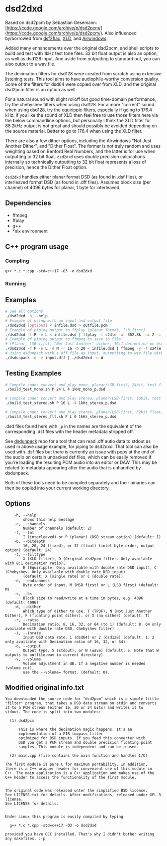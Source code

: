 # dsd2dxd

Based on dsd2pcm by Sebastian Gesemann: [https://code.google.com/archive/p/dsd2pcm/](https://code.google.com/archive/p/dsd2pcm/). Also influenced by/borrowed from [dsf2flac](https://github.com/hank/dsf2flac), [XLD](https://tmkk.undo.jp/xld/index_e.html), and [Airwindows](https://www.airwindows.com).

Added many enhancements over the original dsd2pcm, and shell scripts to build and test with 1kHz test tone files. 32 bit float output is also an option, as well as dsd128 input. And aside from outputting to standard out, you can also output to a wav file.

The decimation filters for dsd128 were created from scratch using extensive listening tests. This tool aims to have audiophile-worthy conversion quality. Some of the filters for dsd64 were copied over from XLD, and the original dsd2pcm filter is an option as well.

For a natural sound with slight rolloff but good time-domain performance, try the chebyshev filters when using dsd128. For a more "correct" sound when using dsd128, try the equiripple filters, especially if going to 176.4 kHz. If you like the sound of XLD then feel free to use those filters here via the below commandline options, but personally I think the XLD filter for 88.2kHz output is not great and should possibly be avoided depending on the source material. Better to go to 176.4 when using the XLD filter.

There are also a few dither options, including the Airwindows "Not Just Another Dither", and "Dither Float". The former is not truly random and uses weighting based on Benford Real Numbers, and the latter is for use when outputting to 32 bit float. `dsd2dxd` uses double precision calculations internally so technically outputting to 32 bit float represents a loss of precision, hence the Dither Float option.

`dsd2dxd` handles either planar format DSD (as found in .dsf files), or interleaved format DSD (as found in .dff files). Assumes block size (per channel) of 4096 bytes for planar, 1 byte for interleaved.

## Dependencies

- ffmpeg
- ffplay
- g++
- \*nix environment

## C++ program usage

### Compling

`g++ *.c *.cpp -std=c++17 -O3 -o dsd2dxd`

### Running

## Examples

```bash
# See all options
./dsd2dxd -h|--help
# Example of using with an input and output file
./dsd2dxd [options] < infile.dsd > outfile.pcm
# Example of piping output to ffplay (planar format, lsb first)
./dsd2dxd -f P -e L < infile.dsd | ffplay -f s24le -ar 352.8k -ac 2 -i -
# Example of piping output to ffmpeg to save to file
# (Planar, LSB-first, "Not Just Another" dither, 16:1 decimation on dsd64 input file, quantized to 20 bits)
./dsd2dxd -f P -e L -d N -r 16 -b 20 < infile.dsd | ffmpeg -y -f s24le -ar 176.4k -ac 2 -i - -c:a pcm_s24le outfile.wav
# Using dsdunpack with a dff file as input, outputting to wav file with all other options set to default (see below explanation of dsdunpack)
./dsdunpack -o -v input.dff | ./dsd2dxd -o W
```

## Testing Examples

```bash
# Compile code; convert and play mono, planar/LSB-first, 24bit, test file w 4dB boost
./build_test_mono.sh P 24 L 4 1kHz_mono_p.dsd

# Compile code; convert and play stereo, planar/LSB-first, 16bit, test file w 4dB cut
./build_test_stereo.sh P 16 L -4 1kHz_stereo_p.dsd

# Compile code; convert and play stereo, planar/LSB-first, 32bit float, test file with no volume adj
./build_test_stereo_flt.sh P L 0 1kHz_stereo_p.dsd
```

.dsd files found here with `_p` in the names are the equivalent of the corresponding .dsf files with the header metadata stripped off.

See [dsdunpack](https://github.com/clone206/dsdunpack) repo for a tool that can read .dff autio data to stdout as used in above usage example, for piping to dsd2dxd. That tool can also be used with .dsf files but there is currently an issue with pops at the end of the audio on certain unpacked dsf files, which can be easily removed if you're loading the resulting PCM audio into an editor or DAW. This may be related to metadata appearing after the audio that is unhandled by dsdunpack.

Both of these tools need to be compiled separately and their binaries can then be copied into your current working directory.

## Options

```
    -h, --help
        shows this help message
    -c, --channels
        Number of channels (default: 2)
    -f, --fmt
        I (interleaved) or P (planar) (DSD stream option) (default: I)
    -b, --bitdepth
        16, 20, 24 (fixed), or 32 (float) (intel byte order, output option) (default: 24)
    -t, --filttype
        X (XLD filter), D (Original dsd2pcm filter. Only available with 8:1 decimation ratio),
        E (Equiripple. Only available with double rate DSD input), C (Chebyshev. Only available with double rate DSD input)
        (default: X [single rate] or C [double rate])
    -e, --endianness
        Byte order of input. M (MSB first) or L (LSB first) (default: M)
    -s, --bs
        Block size to read/write at a time in bytes, e.g. 4096 (default: 4096)
    -d, --dither
        Which type of dither to use. T (TPDF), N (Not Just Another Dither), F (floating point dither), or X (no dither) (default: T)
    -r, --ratio
        Decimation ratio. 8, 16, 32, or 64 (to 1) (default: 8. 64 only available with double rate DSD, Chebyshev filter)
    -i, --inrate
        Input DSD data rate. 1 (dsd64) or 2 (dsd128) (default: 1. 2 only available with Decimation ratio of 16, 32, or 64)
    -o, --output
        Output type. S (stdout), or W (wave) (default: S. Note that W outputs to outfile.wav in current directory)
    -v, --volume
        Volume adjustment in dB. If a negative number is needed (volume cut),
        use the --volume= format. (default: 0).
```

## Modified original info.txt

```
You downloaded the source code for "dsd2pcm" which is a simple little
"filter" program, that takes a DSD data stream on stdin and converts
it to a PCM stream (either 16, 20 or 24 bits) and writes it to
stdout. The code is split into two modules:

  (1) dsd2pcm

      This is where the decimation magic happens. It's an
      implementation of a FIR lowpass filter
      optimized for DSD inputs. If you feed this converter with
      DSD you get a PCM stream and double precision floating point
      samples. This module is independent and can be reused.

  (2) main.cpp (file contains the main function and handles I/O)

The first module is pure C for maximum portability. In addition,
there is a C++ wrapper header for convenient use of this module in
C++. The main application is a C++ application and makes use of the
C++ header to access the functionality of the first module.


The original code was released unter the simplified BSD license.
See LICENSE.txt for details. After modifications, released under GPL 3 license.
See LICENSE for details.


Under Linux this program is easily compiled by typing

  g++ *.c *.cpp -std=c++17 -O3 -o dsd2dxd

provided you have GCC installed. That's why I didn't bother writing
any makefiles. :-p
```
